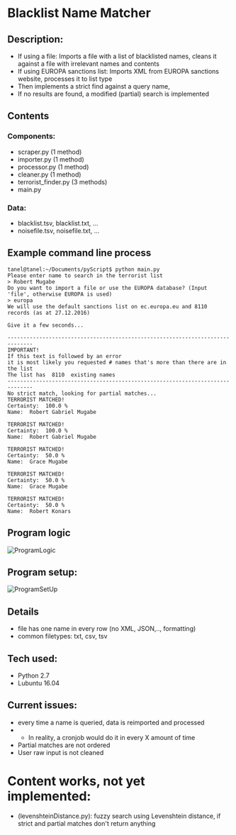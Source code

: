 # Blacklist Name Matcher

## Description:
* If using a file: Imports a file with a list of blacklisted names, cleans it against a file with irrelevant names and contents
* If using EUROPA sanctions list: Imports XML from EUROPA sanctions website, processes it to list type
* Then implements a strict find against a query name,
* If no results are found, a modified (partial) search is implemented

## Contents
### Components:
* scraper.py (1 method)
* importer.py (1 method)
* processor.py (1 method)
* cleaner.py (1 method)
* terrorist_finder.py (3 methods)
* main.py

### Data:
* blacklist.tsv, blacklist.txt, ...
* noisefile.tsv, noisefile.txt, ...

## Example command line process
```
tanel@tanel:~/Documents/pyScript$ python main.py
Please enter name to search in the terrorist list 
> Robert Mugabe
Do you want to import a file or use the EUROPA database? (Input 'file', otherwise EUROPA is used) 
> europa
We will use the default sanctions list on ec.europa.eu and 8110 records (as at 27.12.2016)

Give it a few seconds...

------------------------------------------------------------------------------
IMPORTANT!
If this text is followed by an error
it is most likely you requested # names that's more than there are in the list
The list has  8110  existing names
------------------------------------------------------------------------------
No strict match, looking for partial matches...
TERRORIST MATCHED!
Certainty:  100.0 %
Name:  Robert Gabriel Mugabe

TERRORIST MATCHED!
Certainty:  100.0 %
Name:  Robert Gabriel Mugabe

TERRORIST MATCHED!
Certainty:  50.0 %
Name:  Grace Mugabe

TERRORIST MATCHED!
Certainty:  50.0 %
Name:  Grace Mugabe

TERRORIST MATCHED!
Certainty:  50.0 %
Name:  Robert Konars

```

## Program logic
![ProgramLogic](https://cloud.githubusercontent.com/assets/5417573/21502037/920f0464-cc55-11e6-998b-1b6ab22875c1.png)

## Program setup:
![ProgramSetUp](https://cloud.githubusercontent.com/assets/5417573/21502040/94a5c28a-cc55-11e6-9d41-a9ca784a58c9.png)

## Details
* file has one name in every row (no XML, JSON,.., formatting)
* common filetypes: txt, csv, tsv

## Tech used:
* Python 2.7
* Lubuntu 16.04

## Current issues:
* every time a name is queried, data is reimported and processed
* * In reality, a cronjob would do it in every X amount of time
* Partial matches are not ordered
* User raw input is not cleaned

# Content works, not yet implemented:
* (levenshteinDistance.py): fuzzy search using Levenshtein distance, if strict and partial matches don't return anything